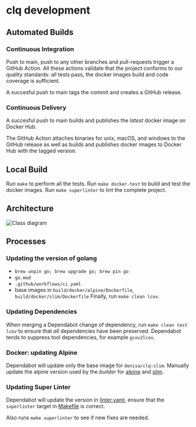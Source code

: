 # clq development

## Automated Builds

### Continuous Integration

Push to main, push to any other branches and pull-requests trigger a GitHub Action.
All these actions validate that the project conforms to our
quality standards: all tests pass, the docker images build and code coverage is sufficient.

A succesful push to main tags the commit and creates a GitHub release.

### Continuous Delivery

A succesful push to main builds and publishes the *latest* docker image on Docker Hub.

The GitHub Action attaches binaries for unix, macOS, and windows to the GitHub release
as well as builds and publishes docker images to Docker Hub with the tagged version.

## Local Build

Run `make` to perform all the tests.
Run `make docker-test` to build and test the docker images.
Run `make superlinter` to lint the complete project.

## Architecture

![Class diagram](https://denisa.github.io/clq/class_diagram.png)

## Processes

### Updating the version of golang

- `brew unpin go; brew upgrade go; brew pin go`
- `go.mod`
- `.github/workflows/ci.yaml`
- base images in `build/docker/alpine/Dockerfile`,  `build/docker/slim/Dockerfile`
Finally, run `make clean lcov`.

### Updating Dependencies

When merging a Dependabot change of dependency, run `make clean test lcov` to
ensure that *all* dependencies have been preserved. Dependabot tends to suppress
tool dependencies, for example `gcov2lcov`.

### Docker: updating Alpine

Dependabot will update only the base image for `denisa/clq:slim`.
Manually update the alpine version used by the *builder* for [alpine](build/docker/alpine/Dockerfile)
and [slim](build/docker/slim/Dockerfile).

### Updating Super Linter

Dependabot will update the version in [linter.yaml](.github/workflows/linter.yaml), ensure that the
`superlinter` target in [Makefile](Makefile) is correct.

Also runs `make superlinter` to see if new fixes are needed.
